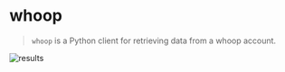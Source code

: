 # whoop

> `whoop` is a Python client for retrieving data from a whoop account.

![results](./docs/day_ahead_auction.png)